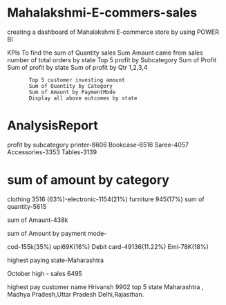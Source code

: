 # Mahalakshmi-E-commers-sales
creating a dashboard of Mahalakshmi E-commerce store by using POWER BI

KPIs
To find the sum of Quantity sales
           Sum Amaunt came from sales
           number of total orders by state
           Top 5 profit by Subcategory
           Sum of Profit
           Sum of profit by state
           Sum of profit by Qtr 1,2,3,4
           
           Top 5 customer investing amount
           Sum of Quantity by Category
           Sum of Amaunt by PaymentMode
           Display all above outcomes by state

  # AnalysisReport
  profit by subcategory
           printer-8606
           Bookcase-6516
           Saree-4057
           Accessories-3353
           Tables-3139
 #  sum of amount by category
 clothing 3516  (63%)-electronic-1154(21%) furniture   945(17%)
 sum of quantity-5615
 
 sum of Amaunt-438k
 
 sum of Amount by payment mode-                        
                                                           
 cod-155k(35%)
 upi69K(16%)
 Debit card-49136(11.22%)
 Emi-78K(18%)
 
 highest paying state-Maharashtra
 
 October high  - sales 6495
 
 
  highest pay customer name Hrivansh 9902
  top 5 state
  Maharashtra , Madhya Pradesh,Uttar Pradesh
  Delhi,Rajasthan.
  
